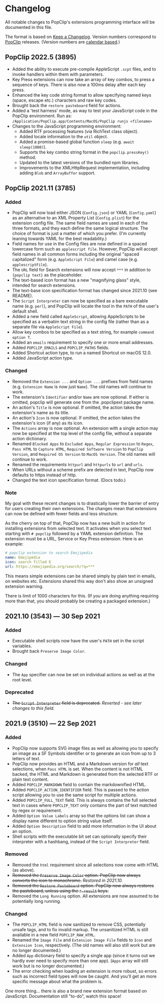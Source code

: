 <!-- markdownlint-configure-file
{
  "no-duplicate-header": false
}
-->

# Changelog

All notable changes to PopClip's extensions programming interface will be documented in this file.

The format is based on [Keep a Changelog](https://keepachangelog.com/en/1.0.0/).
Version numbers correspond to [PopClip](https://pilotmoon.com/popclip) releases. (Version numbers are
[calendar based](https://calver.org).)

## PopClip 2022.5 (3895)

- Added the ability to execute pre-compile AppleScript `.scpt` files, and to invoke handlers within them with parameters.
- Key Press extensions can now take an array of key combos, to press a sequence of keys. There is also now a 100ms delay after each key press.
- Enhanced the key code string format to allow specifying named keys (space, escape etc.) characters and raw key codes.
- Brought back the `restore pasteboard` field for actions.
- Added a 'test harness' mode, as way to test your JavaScript code in the PopClip environment. Run as: `/Application/PopClip.app/Contents/MacOS/PopClip runjs <filename>`
- Changes to the JavaScript programming environment:
  - Added RTF processing features (via RichText class object).
  - Added locale information to the `util` object.
  - Added a promise-based global function `sleep` (e.g. `await sleep(1000)`).
  - Supports the key combo string format in the `popclip.pressKey()` method.
  - Updated to the latest versions of the bundled npm libraries.
  - Improvements to the XMLHttpRequest implementation, including adding `Blob` and `ArrayBuffer` support.

## PopClip 2021.11 (3785)

### Added

- PopClip will now load either JSON (`Config.json`) or YAML (`Config.yaml`) as an alternative to an XML Property List (`Config.plist`) for the extension config file. The same field names are used in each of the three formats, and they each define the same logical structure. The choice of format is just a matter of which you prefer. (I'm currently leaning towards YAML for the best readability.)
- Field names for use in the Config files are now defined in a spaced lowercase form such as `applescript file`. However, PopClip will accept field names in all common forms including the original "spaced capitalized" form (e.g. `AppleScript File`) and camel case (e.g. `applescriptFile`).
- The `URL` field for Search extensions will now accept `***` in addition to `{popclip text}` as the placeholder.
- The text-based icon format has a new "magnifying glass" style, intended for search extensions.
- The text-base icon specification format has changed since 2021.10 (see README).
- The `Script Interpreter` can now be specified as a bare executable name (e.g. `perl`), and PopClip will locate the tool in the `PATH` of the user's default shell.
- Added a new field called `AppleScript`, allowing AppleScripts to be specified as a verbatim text string in the config file (rather than as a separate file via `AppleScript File`).
- Allow key combos to be specified as a text string, for example `command option T`.
- Added an `emails` requirement to specify one or more email addresses.
- Added `POPCLIP_EMAILS` and `POPCLIP_PATHS` fields.
- Added Shortcut action type, to run a named Shortcut on macOS 12.0.
- Added JavaScript action type.

### Changed

- Removed the `Extension ...` and `Option ...` prefixes from field names (e.g. `Extension Name` is now just `Name`). The old names will continue to work.
- The extension's `Identifier` and/or `Name` are now optional. If either is omitted, popclip will generate one from the .popclipext package name.
- An action's `Title` is now optional. If omitted, the action takes the extension's name as its title.
- An action's `Icon` is now optional. If omitted, the action takes the extension's icon (if any) as its icon.
- The `Actions` array is now optional. An extension with a single action may now be specified at the top level of the config file, without a separate action dictionary.
- Renamed `Blocked Apps` to `Excluded Apps`, `Regular Expression` to `Regex`, `Pass HTML` to `Capture HTML`, `Required Software Version` to `PopClip Version`, and `Required OS Version` to `MacOS Version`. The old names will continue to work.
- Renamed the requirements `httpurl` and `httpurls` to `url` and `urls`.
- When URLs without a scheme prefix are detected in text, PopClip now defaults to https instead of http.
- Changed the text icon specification format. (Docs todo.)

### Note

My goal with these recent changes is to drastically lower the barrier of entry for users creating their own extensions. The changes mean that extensions can now be defined with fewer fields and less structure.

As the cherry on top of that, PopClip now has a new built in action for installing extensions from selected text. It activates when you select text starting with `# popclip` followed by a YAML extension definition. The extension must be a URL, Service or Key Press extension. Here is an example:

```yaml
# popclip extension to search Emojipedia
name: Emojipedia
icon: search filled E
url: https://emojipedia.org/search/?q=***
```

This means simple extensions can be shared simply by plain text in emails, on websites etc. Extensions shared this way don't also show an unsigned extension warning.

There is limit of 1000 characters for this. (If you are doing anything requiring more than that, you should probably be creating a packaged extension.)

## 2021.10 (3543) — 30 Sep 2021

### Added

- Executable shell scripts now have the user's `PATH` set in the script variables.
- Brought back `Preserve Image Color`.

### Changed

- The `App` specifier can now be set on individual actions as well as at the root level.

### Deprecated

- ~~The `Script Interpreter` field is deprecated.~~ _Reverted - see later changes to this field._

## 2021.9 (3510) — 22 Sep 2021

### Added

- PopClip now supports SVG image files as well as allowing you to specify an image as a SF Symbols identifier or to generate an icon from up to 3 letters of text.
- PopClip now provides an HTML and a Markdown version for _all_ text selections, when `Pass HTML` is set. When the content is not HTML backed, the HTML and Markdown is generated from the selected RTF or plain text content.
- Added `POPCLIP_MARKDOWN` field to contain the markdownified HTML.
- Added `POPCLIP_ACTION_IDENTIFIER` field. This is passed to the action script allowing you to use the same script for multiple actions.
- Added `POPCLIP_FULL_TEXT` field. This is always contains the full selected text in cases where `POPCLIP_TEXT` only contains the part of text matched by regex or requirement.
- Added `Option Value Labels` array so that the options list can show a display name different to option string value itself.
- Added `Option Description` field to add more information in the UI about an option.
- Shell scripts with the executable bit set can optionally specify their interpreter with a hashbang, instead of the `Script Interpreter` field.

### Removed

- Removed the `html` requirement since all selections now come with HTML (as above).
- ~~Removed the `Preserve Image Color` option. PopClip now always converts the icon to monochrome.~~ _Restored in 2021.10._
- ~~Removed the `Restore Pasteboard` option. PopClip now always restores the pasteboard, unless using the `*-result` keys.~~
- Removed the `Long Running` option. All extensions are now assumed to be potentially long running.

### Changed

- The `POPCLIP_HTML` field is now sanitized to remove CSS, potentially unsafe tags, and to fix invalid markup. The unsanitized HTML is still available in a new field `POPCLIP_RAW_HTML`.
- Renamed the `Image File` and `Extension Image File` fields to `Icon` and `Extension Icon`, respectively. (The old names will also still work but are no longer documented.)
- Added `App` dictionary field to specify a single app (since it turns out we hardly ever need to specify more than one app). (`Apps` array will still work but is no longer documented.)
- The error checking when loading an extension is more robust, so errors such as incorrect field types will now be caught. And you'll get an more specific message about what the problem is.

One more thing... there is also a brand new extension format based on JavaScript. Documentation still "to-do", watch this space!
